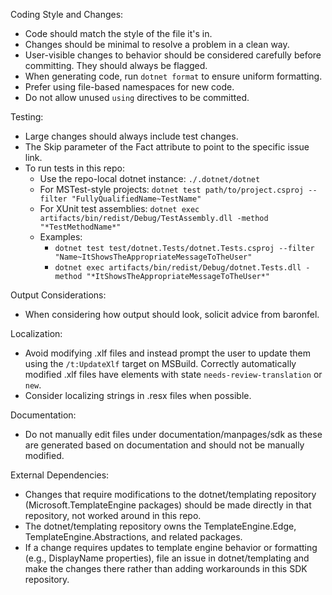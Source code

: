 Coding Style and Changes:
- Code should match the style of the file it's in.
- Changes should be minimal to resolve a problem in a clean way.
- User-visible changes to behavior should be considered carefully before committing. They should always be flagged.
- When generating code, run `dotnet format` to ensure uniform formatting.
- Prefer using file-based namespaces for new code.
- Do not allow unused `using` directives to be committed.

Testing:
- Large changes should always include test changes.
- The Skip parameter of the Fact attribute to point to the specific issue link.
- To run tests in this repo:
  - Use the repo-local dotnet instance: `./.dotnet/dotnet`
  - For MSTest-style projects: `dotnet test path/to/project.csproj --filter "FullyQualifiedName~TestName"`
  - For XUnit test assemblies: `dotnet exec artifacts/bin/redist/Debug/TestAssembly.dll -method "*TestMethodName*"`
  - Examples:
    - `dotnet test test/dotnet.Tests/dotnet.Tests.csproj --filter "Name~ItShowsTheAppropriateMessageToTheUser"`
    - `dotnet exec artifacts/bin/redist/Debug/dotnet.Tests.dll -method "*ItShowsTheAppropriateMessageToTheUser*"`

Output Considerations:
- When considering how output should look, solicit advice from baronfel.

Localization:
- Avoid modifying .xlf files and instead prompt the user to update them using the `/t:UpdateXlf` target on MSBuild. Correctly automatically modified .xlf files have elements with state `needs-review-translation` or `new`.
- Consider localizing strings in .resx files when possible.

Documentation:
- Do not manually edit files under documentation/manpages/sdk as these are generated based on documentation and should not be manually modified.

External Dependencies:
- Changes that require modifications to the dotnet/templating repository (Microsoft.TemplateEngine packages) should be made directly in that repository, not worked around in this repo.
- The dotnet/templating repository owns the TemplateEngine.Edge, TemplateEngine.Abstractions, and related packages.
- If a change requires updates to template engine behavior or formatting (e.g., DisplayName properties), file an issue in dotnet/templating and make the changes there rather than adding workarounds in this SDK repository.

